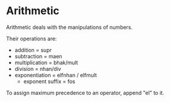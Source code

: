 # Arithmetic
Arithmetic deals with the manipulations of numbers.

Their operations are:
- addition = supr
- subtraction = maen
- multiplication = bhak/mult
- division = nhan/div
- exponentiation = elfnhan / elfmult
    - exponent suffix = fos

To assign maximum precedence to an operator, append "el" to it.
